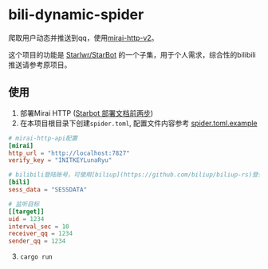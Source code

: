 # bili-dynamic-spider

爬取用户动态并推送到qq，使用[mirai-http-v2](https://github.com/project-mirai/mirai-api-http)。

这个项目的功能是 [Starlwr/StarBot](https://github.com/Starlwr/StarBot) 的一个子集，用于个人需求，综合性的bilibili推送请参考原项目。

## 使用

1. 部署Mirai HTTP ([Starbot 部署文档前两步](https://bot.starlwr.com/depoly/document))
2. 在本项目根目录下创建`spider.toml`, 配置文件内容参考 [spider.toml.example](spider.toml.example)

```Toml
# mirai-http-api配置
[mirai]
http_url = "http://localhost:7827"
verify_key = "INITKEYLunaRyu"

# bilibili登陆账号，可使用[biliup](https://github.com/biliup/biliup-rs)登录获取
[bili]
sess_data = "SESSDATA"

# 监听目标
[[target]]
uid = 1234
interval_sec = 10
receiver_qq = 1234
sender_qq = 1234
```

3. `cargo run`


